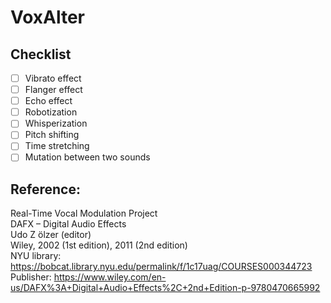 # VoxAlter
## Checklist

- [ ] Vibrato effect
- [ ] Flanger effect
- [ ] Echo effect
- [ ] Robotization
- [ ] Whisperization
- [ ] Pitch shifting
- [ ] Time stretching 
- [ ] Mutation between two sounds

## Reference: 
Real-Time Vocal Modulation Project <br>
DAFX – Digital Audio Effects <br>
Udo Z ̈olzer (editor) <br>
Wiley, 2002 (1st edition), 2011 (2nd edition) <br>
NYU library: https://bobcat.library.nyu.edu/permalink/f/1c17uag/COURSES000344723 <br>
Publisher: https://www.wiley.com/en-us/DAFX%3A+Digital+Audio+Effects%2C+2nd+Edition-p-9780470665992 <br>
